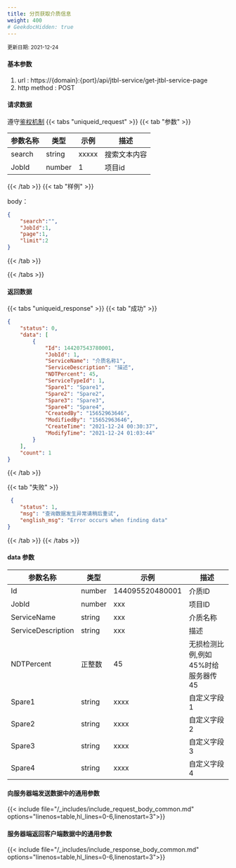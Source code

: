 ```yaml
---
title: 分页获取介质信息
weight: 400
# GeekdocHidden: true
---
```


<small>更新日期: 2021-12-24</small>

#### 基本参数
1. url : https://{domain}:{port}/api/jtbl-service/get-jtbl-service-page
2. http method : POST

#### 请求数据
遵守[鉴权机制](/auth/)
{{< tabs "uniqueid_request" >}}
{{< tab "参数" >}} 

|  参数名称   |  类型 |  示例 |  描述 |
|  ----  | ----  | ----  | ----  |
|  search  | string  | xxxxx  | 搜索文本内容 |
|  JobId  | number  | 1  | 项目id |

{{< /tab >}}
{{< tab "样例" >}}


body： 

```json
{
    "search":"",
    "JobId":1,
    "page":1,
    "limit":2
}
```
{{< /tab >}}

{{< /tabs >}}


#### 返回数据


{{< tabs "uniqueid_response" >}}
{{< tab "成功" >}} 
```json
{
    "status": 0,
    "data": [
        {
            "Id": 144207543780001,
            "JobId": 1,
            "ServiceName": "介质名称1",
            "ServiceDescription": "描述",
            "NDTPercent": 45,
            "ServiceTypeId": 1,
            "Spare1": "Spare1",
            "Spare2": "Spare2",
            "Spare3": "Spare3",
            "Spare4": "Spare4",
            "CreatedBy": "15652963646",
            "ModifiedBy": "15652963646",
            "CreateTime": "2021-12-24 00:30:37",
            "ModifyTime": "2021-12-24 01:03:44"
        }
    ],
    "count": 1
}
```   
{{< /tab >}}

{{< tab "失败" >}}
```json
 {
    "status": 1,
    "msg": "查询数据发生异常请稍后重试",
    "english_msg": "Error occurs when finding data"
}
```
{{< /tab >}}
{{< /tabs >}}
#### data 参数

|  参数名称   |  类型 |  示例 |  描述 |
|  ----  | ----  | ----  | ----  |
|  Id  | number  | 144095520480001  | 介质ID |
|  JobId  | number  | xxx  | 项目ID |
|  ServiceName  | string  | xxx  | 介质名称 |
|  ServiceDescription  | string  | xxx  | 描述 |
|  NDTPercent  | 正整数  | 45  | 无损检测比例,例如45%时给服务器传45 |
|  Spare1  |  string | xxxx | 自定义字段1 |
|  Spare2  |  string | xxxx | 自定义字段2 |
|  Spare3  |  string | xxxx | 自定义字段3 |
|  Spare4  |  string | xxxx | 自定义字段4 |

#### 向服务器端发送数据中的通用参数
{{< include file="/_includes/include_request_body_common.md"  options="linenos=table,hl_lines=0-6,linenostart=3">}}

#### 服务器端返回客户端数据中的通用参数

{{< include file="/_includes/include_response_body_common.md"  options="linenos=table,hl_lines=0-6,linenostart=3">}}
